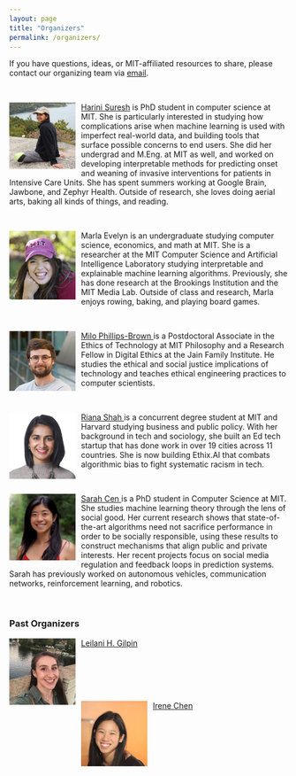 ```yaml
---
layout: page
title: "Organizers"
permalink: /organizers/
---
```


If you have questions, ideas, or MIT-affiliated resources to share, please contact our organizing team via [email](mailto:ai-ethics-admin@mit.edu).

<br>

<p>
<img src="/assets/headshots/harini.jpg" alt="..." class="float-left mr-2" width="120px" style="float: left; margin-right: 10px;">
<a href="http://harinisuresh.com/">Harini Suresh</a> is PhD student in computer science at MIT. She is particularly interested in studying how complications arise when machine learning is used with imperfect real-world data, and building tools that surface possible concerns to end users. She did her undergrad and M.Eng. at MIT as well, and worked on developing interpretable methods for predicting onset and weaning of invasive interventions for patients in Intensive Care Units. She has spent summers working at Google Brain, Jawbone, and Zephyr Health. Outside of research, she loves doing aerial arts, baking all kinds of things, and reading.
</p>

<br>

<p>
<img src="/assets/headshots/marla.png" alt="..." class="float-left mr-2" width="120px" style="float: left; margin-right: 10px;">
Marla Evelyn is an undergraduate studying computer science, economics, and math at MIT. She is a researcher at the MIT Computer Science and Artificial Intelligence Laboratory studying interpretable and explainable machine learning algorithms. Previously, she has done research at the Brookings Institution and the MIT Media Lab. Outside of class and research, Marla enjoys rowing, baking, and playing board games. 
</p>

<br>

<p>
<img src="/assets/headshots/milo.png" alt="..." class="float-left mr-2" width="120px" style="float: left; margin-right: 10px;">
<a href="http://www.milopb.com/"> Milo Phillips-Brown </a> is a Postdoctoral Associate in the Ethics of Technology at MIT Philosophy and a Research Fellow in Digital Ethics at the Jain Family Institute. He studies the ethical and social justice implications of technology and teaches ethical engineering practices to computer scientists.
</p>

<br>

<p>
<img src="/assets/headshots/riana.jpg" alt="..." class="float-left mr-2" width="120px" style="float: left; margin-right: 10px;">
<a href="https://www.rianabshah.com/"> Riana Shah </a> is a concurrent degree student at MIT and Harvard studying business and public policy. With her background in tech and sociology, she built an Ed tech startup that has done work in over 19 cities across 11 countries. She is now building Ethix.AI that combats algorithmic bias to fight systematic racism in tech.
</p>

<br>

<p>
<img src="/assets/headshots/sarah.JPG" alt="..." class="float-left mr-2" width="120px" style="float: left; margin-right: 10px;">
<a href="..."> Sarah Cen </a> is a PhD student in Computer Science at MIT. She studies machine learning theory through the lens of social good. Her current research shows that state-of-the-art algorithms need not sacrifice performance in order to be socially responsible, using these results to construct mechanisms that align public and private interests. Her recent projects focus on social media regulation and feedback loops in prediction systems. Sarah has previously worked on autonomous vehicles, communication networks, reinforcement learning, and robotics.
</p>

<br>

### Past Organizers

<p>
<img src="/assets/headshots/leilani.jpg" alt="..." class="float-left mr-2" width="120px" style="float: left; margin-right: 10px;">
<a href="http://people.csail.mit.edu/lgilpin/">Leilani H. Gilpin</a>
</p>
<br>
<br>
<br>
<br>
<p>
<img src="/assets/headshots/irene.jpg" alt="..." class="float-left mr-2" width="120px" style="float: left; margin-right: 10px;">
<a href="http://irenechen.net">Irene Chen</a>
</p>

<br>
